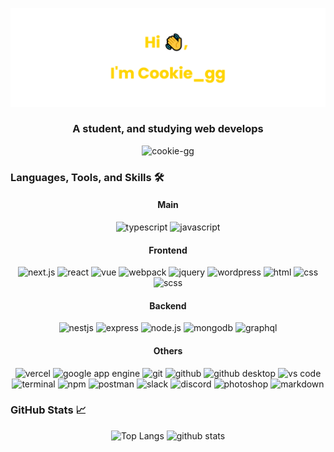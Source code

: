 <!-- <h1 align="center">Hi 👋, I'm Cookie_gg</h1> -->

![banner](./banner.png)

<h3 align="center">A student, and studying web develops</h3>

<p align="center"> <img src="https://komarev.com/ghpvc/?username=cookie-gg&label=Profile%20views&color=FFD500&style=flat-square" alt="cookie-gg" /> </p>

### Languages, Tools, and Skills 🛠

<div align="center">
    <h4 align="center">Main</h3>
    <img src="https://img.shields.io/badge/TypeScript-3178C6?style=for-the-badge&logo=typescript&logoColor=white" alt="typescript" />
    <img src="https://img.shields.io/badge/JavaScript-F7DF1E?style=for-the-badge&logo=javascript&logoColor=black" alt="javascript" />
    <h4 align="center">Frontend</h3>
    <img src="https://img.shields.io/badge/Next.js-ffffff?style=for-the-badge&logo=next.js&logoColor=black" alt="next.js" />
    <img src="https://img.shields.io/badge/React-61DAFB?style=for-the-badge&logo=react&logoColor=black" alt="react" />
    <img src="https://img.shields.io/badge/Vue%202.0-3eaf7c?style=for-the-badge&logo=vue.js&logoColor=white" alt="vue" />
    <img src="https://img.shields.io/badge/Webpack-8acff3?style=for-the-badge&logo=webpack&logoColor=black" alt="webpack" />
    <img src="https://img.shields.io/badge/jQuery-0769AD?style=for-the-badge&logo=jquery&logoColor=white" alt="jquery" />
    <img src="https://img.shields.io/badge/wordpress-21759b?style=for-the-badge&logo=wordpress&logoColor=white" alt="wordpress" />
    <img src="https://img.shields.io/badge/HTML-E34F26?style=for-the-badge&logo=html5&logoColor=white" alt="html" />
    <img src="https://img.shields.io/badge/css-1572B6?style=for-the-badge&logo=css3&logoColor=white" alt="css" />
    <img src="https://img.shields.io/badge/scss-bf4080?style=for-the-badge&logo=sass&logoColor=white" alt="scss" />
    <h4 align="center">Backend</h3>
    <img src="https://img.shields.io/badge/NestJS-e0234e?style=for-the-badge&logo=nestjs&logoColor=white" alt="nestjs" />
    <img src="https://img.shields.io/badge/Express-ffffff?style=for-the-badge&logo=express&logoColor=black" alt="express" />
    <img src="https://img.shields.io/badge/node.js-339933?style=for-the-badge&logo=node.js&logoColor=white" alt="node.js" />
    <img src="https://img.shields.io/badge/Mongo%20DB%20Atlas-00af43?style=for-the-badge&logo=mongodb&logoColor=white" alt="mongodb" />
    <img src="https://img.shields.io/badge/GraphQL-de33a6?style=for-the-badge&logo=graphql&logoColor=white" alt="graphql" />
    <h4 align="center">Others</h3>
    <img src="https://img.shields.io/badge/Vercel-000000?style=for-the-badge&logo=vercel&logoColor=white" alt="vercel" />
    <img src="https://img.shields.io/badge/Google%20Cloud-4285f4?style=for-the-badge&logo=google-cloud&logoColor=white" alt="google app engine" />
    <img src="https://img.shields.io/badge/Git-F05032?style=for-the-badge&logo=git&logoColor=white" alt="git" />
    <img src="https://img.shields.io/badge/GitHub-100000?style=for-the-badge&logo=github&logoColor=white" alt="github" />
    <img src="https://img.shields.io/badge/GitHub%20Desktop-8241f9?style=for-the-badge&logo=github&logoColor=white" alt="github desktop" />
    <img src="https://img.shields.io/badge/vs%20code-007ACC?style=for-the-badge&logo=visual%20studio%20code&logoColor=white" alt="vs code" />
    <img src="https://img.shields.io/badge/terminal%20commands-black?style=for-the-badge&logo=windows%20terminal&logoColor=white" alt="terminal" />
    <img src="https://img.shields.io/badge/npm-CB3837?style=for-the-badge&logo=npm&logoColor=white" alt="npm" />
    <img src="https://img.shields.io/badge/postman-FF6C37?style=for-the-badge&logo=postman&logoColor=white" alt="postman" />
    <img src="https://img.shields.io/badge/Slack-481449?style=for-the-badge&logo=slack&logoColor=white" alt="slack" />
    <img src="https://img.shields.io/badge/Discord-5964f2?style=for-the-badge&logo=Discord&logoColor=white" alt="discord" />
    <img src="https://img.shields.io/badge/adobe%20photoshop-31A8FF?style=for-the-badge&logo=adobe%20photoshop&logoColor=white" alt="photoshop" />
    <img src="https://img.shields.io/badge/Markdown-000000?style=for-the-badge&logo=markdown&logoColor=white" alt="markdown" />
</div>

### GitHub Stats 📈

<div align="center">
    <img alt="Top Langs" height="175px" src="https://cookie-gg-stats.vercel.app/api/top-langs/?username=Cookie-gg&count_private=true&layout=compact&theme=dark" />
    <img alt="github stats" height="175px" src="https://cookie-gg-stats.vercel.app/api?username=Cookie-gg&count_private=true&show_icons=true&theme=dark" />
  </div>
</div>
